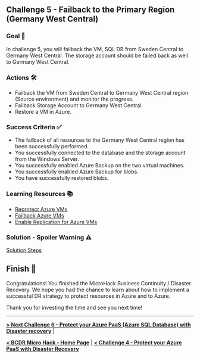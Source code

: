 ## Challenge 5 - Failback to the Primary Region (Germany West Central) 

### Goal 🎯

In challenge 5, you will failback the VM, SQL DB from Sweden Central to Germany West Central. The storage account should be failed back as well to Germany West Central.

### Actions 🛠️

* Failback the VM from Sweden Central to Germany West Central region (Source environment) and monitor the progress.
* Failback Storage Account to Germany West Central.
* Restore a VM in Azure.

### Success Criteria ✅

* The failback of all resources to the Germany West Central region has been successfully performed.
* You successfully connected to the database and the storage account from the Windows Server.
* You successfully enabled Azure Backup on the two virtual machines.
* You successfully enabled Azure Backup for blobs.
* You have successfully restored blobs.

### Learning Resources 📚

* [Reprotect Azure VMs](https://learn.microsoft.com/en-us/azure/site-recovery/azure-to-azure-how-to-reprotect)
* [Failback Azure VMs](https://learn.microsoft.com/en-us/azure/site-recovery/azure-to-azure-tutorial-failback)
* [Enable Replication for Azure VMs](https://learn.microsoft.com/en-us/azure/site-recovery/azure-to-azure-tutorial-enable-replication)

### Solution - Spoiler Warning ⚠️

[Solution Steps](../walkthrough/challenge-5/solution.md)

## Finish 🎉

Congratulations! You finished the MicroHack Business Continuity / Disaster Recovery. We hope you had the chance to learn about how to implement a successful DR strategy to protect resources in Azure and to Azure. 

Thank you for investing the time and see you next time!

---

**[> Next Challenge 6 - Protect your Azure PaaS (Azure SQL Database) with Disaster recovery](./06_challenge.md)** |

**[< BCDR Micro Hack - Home Page](../Readme.md)** | **[< Challenge 4 - Protect your Azure PaaS with Disaster Recovery](./04_challenge.md)**